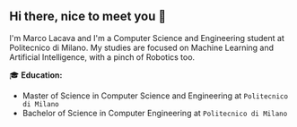 ## Hi there, nice to meet you 👋


I'm Marco Lacava and I'm a Computer Science and Engineering student at Politecnico di Milano.
My studies are focused on Machine Learning and Artificial Intelligence, with a pinch of Robotics too.

:mortar_board: **Education:**
 - Master of Science in Computer Science and Engineering at `Politecnico di Milano`
 - Bachelor of Science in Computer Engineering at `Politecnico di Milano`

<!-- :dart: **Kaggle Competitions Repo:**
 - [Recommender Systems Competition](https://github.com/LacavaMarco/RecSys2021_Govigli_Lacava)


:pushpin: **Projects:**
 - [Software Engineering - 'Santorini board game'](https://github.com/LorenzoMainetti/ing-sw-2020-Mainetti-Iorio-Lacava)
 - [Computer Graphics - 'Objects Showcase'](https://github.com/YGLAM/Computer-Graphics-Project-Showcase)


:loudspeaker: **Contacts:**
- [![LinkedIn](https://img.shields.io/badge/linkedin-%230077B5.svg?style=for-the-badge&logo=linkedin&logoColor=white)](https://www.linkedin.com/in/marco-lacava-5b3765237/)
- [![Gmail](https://img.shields.io/badge/Gmail-D14836?style=for-the-badge&logo=gmail&logoColor=white)](mailto:marcolacava23@gmail.com) 
